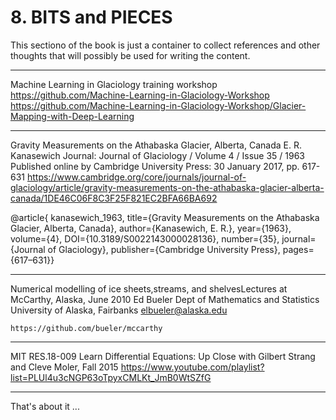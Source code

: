 # 8. BITS and PIECES

This sectiono of the book is just a container to collect references and other thoughts that will possibly be used for writing the content.

__________________________________________________________________________________

Machine Learning in Glaciology training workshop
https://github.com/Machine-Learning-in-Glaciology-Workshop
https://github.com/Machine-Learning-in-Glaciology-Workshop/Glacier-Mapping-with-Deep-Learning

__________________________________________________________________________________

Gravity Measurements on the Athabaska Glacier, Alberta, Canada
E. R. Kanasewich
Journal: Journal of Glaciology / Volume 4 / Issue 35 / 1963
Published online by Cambridge University Press: 30 January 2017, pp. 617-631
https://www.cambridge.org/core/journals/journal-of-glaciology/article/gravity-measurements-on-the-athabaska-glacier-alberta-canada/1DE46C06F8C3F25F821EC2BFA66BA692

@article{ kanasewich_1963, 
    title={Gravity Measurements on the Athabaska Glacier, Alberta, Canada}, 
    author={Kanasewich, E. R.}, 
    year={1963}, 
    volume={4}, 
    DOI={10.3189/S0022143000028136}, 
    number={35}, 
    journal={Journal of Glaciology}, 
    publisher={Cambridge University Press}, 
    pages={617–631}}
    
    
__________________________________________________________________________________

Numerical modelling of ice sheets,streams, and shelvesLectures at McCarthy, Alaska, June 2010 
Ed Bueler Dept of Mathematics and Statistics
University of Alaska, Fairbanks
elbueler@alaska.edu


    https://github.com/bueler/mccarthy
    
    
__________________________________________________________________________________

MIT RES.18-009 Learn Differential Equations: Up Close with Gilbert Strang and Cleve Moler, Fall 2015
https://www.youtube.com/playlist?list=PLUl4u3cNGP63oTpyxCMLKt_JmB0WtSZfG


__________________________________________________________________________________



That's about it ...